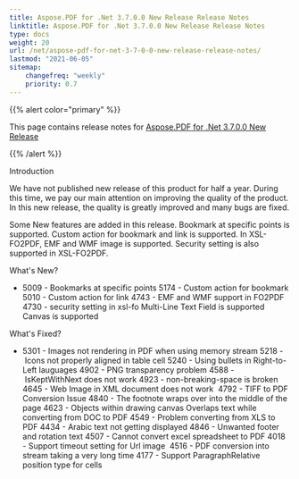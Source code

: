 ```yaml
---
title: Aspose.PDF for .Net 3.7.0.0 New Release Release Notes
linktitle: Aspose.PDF for .Net 3.7.0.0 New Release Release Notes
type: docs
weight: 20
url: /net/aspose-pdf-for-net-3-7-0-0-new-release-release-notes/
lastmod: "2021-06-05"
sitemap:
    changefreq: "weekly"
    priority: 0.7
---
```


{{% alert color="primary" %}}

This page contains release notes for [Aspose.PDF for .Net 3.7.0.0 New Release](http://www.aspose.com/downloads/pdf/net/new-releases/aspose.pdf-for-.net-3.7.0.0-new-release/)

{{% /alert %}}

Introduction

We have not published new release of this product for half a year. During this time, we pay our main attention on improving the quality of the product. In this new release, the quality is greatly improved and many bugs are fixed.

Some New features are added in this release. Bookmark at specific points is supported. Custom action for bookmark and link is supported. In XSL-FO2PDF, EMF and WMF image is supported. Security setting is also supported in XSL-FO2PDF.

What's New?

- 5009 - Bookmarks at specific points
  5174 - Custom action for bookmark
  5010 - Custom action for link
  4743 - EMF and WMF support in FO2PDF
  4730 - security setting in xsl-fo
  Multi-Line Text Field is supported
  Canvas is supported

What's Fixed?

- 5301 - Images not rendering in PDF when using memory stream
  5218 - Icons not properly aligned in table cell
  5240 - Using bullets in Right-to-Left lauguages
  4902 - PNG transparency problem
  4588 - IsKeptWithNext does not work
  4923 - non-breaking-space is broken
  4645 - Web Image in XML document does not work 
  4792 - TIFF to PDF Conversion Issue
  4840 - The footnote wraps over into the middle of the page
  4623 - Objects within drawing canvas Overlaps text while converting from DOC to PDF
  4549 - Problem converting from XLS to PDF
  4434 - Arabic text not getting displayed
  4846 - Unwanted footer and rotation text
  4507 - Cannot convert excel spreadsheet to PDF
  4018 - Support timeout setting for Url image 
  4516 - PDF conversion into stream taking a very long time
  4177 - Support ParagraphRelative position type for cells
